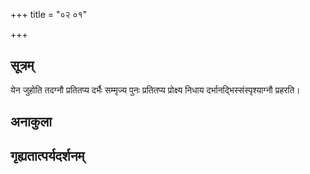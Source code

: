 +++
title = "०२ ०१"

+++
## सूत्रम्
येन जुहोति तदग्नौ प्रतितप्य दर्भैः सम्मृज्य पुनः प्रतितप्य प्रोक्ष्य निधाय दर्भानद्भिस्संस्पृश्याग्नौ प्रहरति।
## अनाकुला

## गृह्यतात्पर्यदर्शनम्

